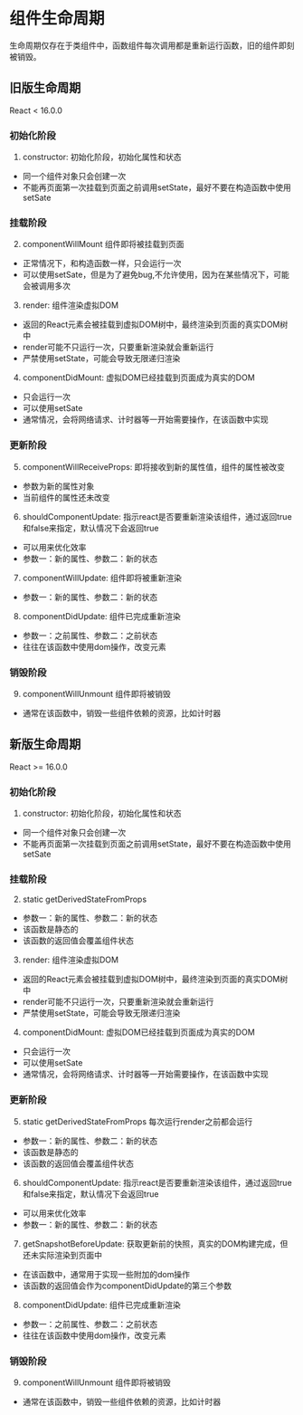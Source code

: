 # 组件生命周期

生命周期仅存在于类组件中，函数组件每次调用都是重新运行函数，旧的组件即刻被销毁。


## 旧版生命周期

React < 16.0.0
 
### 初始化阶段

1. constructor: 初始化阶段，初始化属性和状态
- 同一个组件对象只会创建一次
- 不能再页面第一次挂载到页面之前调用setState，最好不要在构造函数中使用setSate

### 挂载阶段

2. componentWillMount 组件即将被挂载到页面
- 正常情况下，和构造函数一样，只会运行一次
- 可以使用setSate，但是为了避免bug,不允许使用，因为在某些情况下，可能会被调用多次

3. render: 组件渲染虚拟DOM
- 返回的React元素会被挂载到虚拟DOM树中，最终渲染到页面的真实DOM树中
- render可能不只运行一次，只要重新渲染就会重新运行
- 严禁使用setState，可能会导致无限递归渲染

4. componentDidMount: 虚拟DOM已经挂载到页面成为真实的DOM
- 只会运行一次
- 可以使用setSate
- 通常情况，会将网络请求、计时器等一开始需要操作，在该函数中实现

### 更新阶段

5. componentWillReceiveProps: 即将接收到新的属性值，组件的属性被改变
- 参数为新的属性对象
- 当前组件的属性还未改变

6. shouldComponentUpdate: 指示react是否要重新渲染该组件，通过返回true和false来指定，默认情况下会返回true
- 可以用来优化效率
- 参数一：新的属性、参数二：新的状态

7. componentWillUpdate: 组件即将被重新渲染
- 参数一：新的属性、参数二：新的状态

8. componentDidUpdate: 组件已完成重新渲染
- 参数一：之前属性、参数二：之前状态
- 往往在该函数中使用dom操作，改变元素

### 销毁阶段

9. componentWillUnmount 组件即将被销毁
- 通常在该函数中，销毁一些组件依赖的资源，比如计时器

## 新版生命周期

React >= 16.0.0

### 初始化阶段

1. constructor: 初始化阶段，初始化属性和状态
- 同一个组件对象只会创建一次
- 不能再页面第一次挂载到页面之前调用setState，最好不要在构造函数中使用setSate


### 挂载阶段

2. static getDerivedStateFromProps 
- 参数一：新的属性、参数二：新的状态
- 该函数是静态的
- 该函数的返回值会覆盖组件状态

3. render: 组件渲染虚拟DOM
- 返回的React元素会被挂载到虚拟DOM树中，最终渲染到页面的真实DOM树中
- render可能不只运行一次，只要重新渲染就会重新运行
- 严禁使用setState，可能会导致无限递归渲染

4. componentDidMount: 虚拟DOM已经挂载到页面成为真实的DOM
- 只会运行一次
- 可以使用setSate
- 通常情况，会将网络请求、计时器等一开始需要操作，在该函数中实现


### 更新阶段

5. static getDerivedStateFromProps  每次运行render之前都会运行 

- 参数一：新的属性、参数二：新的状态
- 该函数是静态的
- 该函数的返回值会覆盖组件状态

6. shouldComponentUpdate: 指示react是否要重新渲染该组件，通过返回true和false来指定，默认情况下会返回true
- 可以用来优化效率
- 参数一：新的属性、参数二：新的状态

7. getSnapshotBeforeUpdate: 获取更新前的快照，真实的DOM构建完成，但还未实际渲染到页面中
- 在该函数中，通常用于实现一些附加的dom操作
- 该函数的返回值会作为componentDidUpdate的第三个参数


8. componentDidUpdate: 组件已完成重新渲染
- 参数一：之前属性、参数二：之前状态
- 往往在该函数中使用dom操作，改变元素


### 销毁阶段


9. componentWillUnmount 组件即将被销毁
- 通常在该函数中，销毁一些组件依赖的资源，比如计时器
